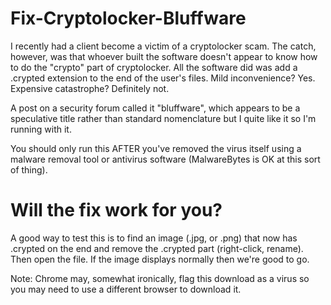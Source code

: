 # Fix-Cryptolocker-Bluffware

I recently had a client become a victim of a cryptolocker scam. The catch, however, was that whoever built the software doesn't appear to know how to do the "crypto" part of cryptolocker. All the software did was add a .crypted extension to the end of the user's files. Mild inconvenience? Yes. Expensive catastrophe? Definitely not.

A post on a security forum called it "bluffware", which appears to be a speculative title rather than standard nomenclature but I quite like it so I'm running with it.

You should only run this AFTER you've removed the virus itself using a malware removal tool or antivirus software (MalwareBytes is OK at this sort of thing).

# Will the fix work for you?

A good way to test this is to find an image (.jpg, or .png) that now has .crypted on the end and remove the .crypted part (right-click, rename). Then open the file. If the image displays normally then we're good to go.

Note: Chrome may, somewhat ironically, flag this download as a virus so you may need to use a different browser to download it.
